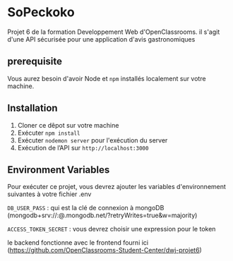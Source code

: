 
# SoPeckoko

Projet 6 de la formation Developpement Web d'OpenClassrooms.
il s'agit d'une API sécurisée pour une application d'avis gastronomiques

## prerequisite

Vous aurez besoin d'avoir Node et `npm` installés localement
sur votre machine. 

  
## Installation 

1. Cloner ce dêpot sur votre machine
2. Exécuter `npm install`
3. Exécuter `nodemon server` pour l'exécution du server
4. Exécution de l’API sur `http://localhost:3000`



## Environment Variables

Pour exécuter ce projet, vous devrez ajouter les variables
d'environnement suivantes à votre fichier .env

`DB_USER_PASS` : qui est la clé de connexion à mongoDB (mongodb+srv://<username>:<password>@<cluster>.mongodb.net/<database>?retryWrites=true&w=majority)

`ACCESS_TOKEN_SECRET` : vous devrez choisir une expression pour le token

le backend fonctionne avec le frontend fourni ici (https://github.com/OpenClassrooms-Student-Center/dwj-projet6)
  
